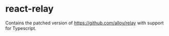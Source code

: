 # react-relay

Contains the patched version of https://github.com/alloy/relay with support for Typescript.
